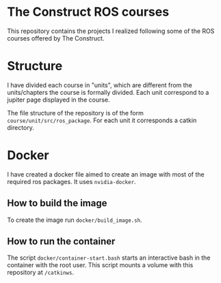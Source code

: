 
# The Construct ROS courses

This repository contains the projects I realized following some of the ROS courses offered by The Construct.

# Structure

I have divided each course in "units", which are different from the units/chapters the course is formally divided.
Each unit correspond to a jupiter page displayed in the course.

The file structure of the repository is of the form `course/unit/src/ros_package`.
For each unit it corresponds a catkin directory.

# Docker

I have created a docker file aimed to create an image with most of the required ros packages.
It uses `nvidia-docker`.

## How to build the image
To create the image run `docker/build_image.sh`.


## How to run the container
The script `docker/container-start.bash` starts an interactive bash in the container with the root user.
This script mounts a volume with this repository at `/catkinws`.
